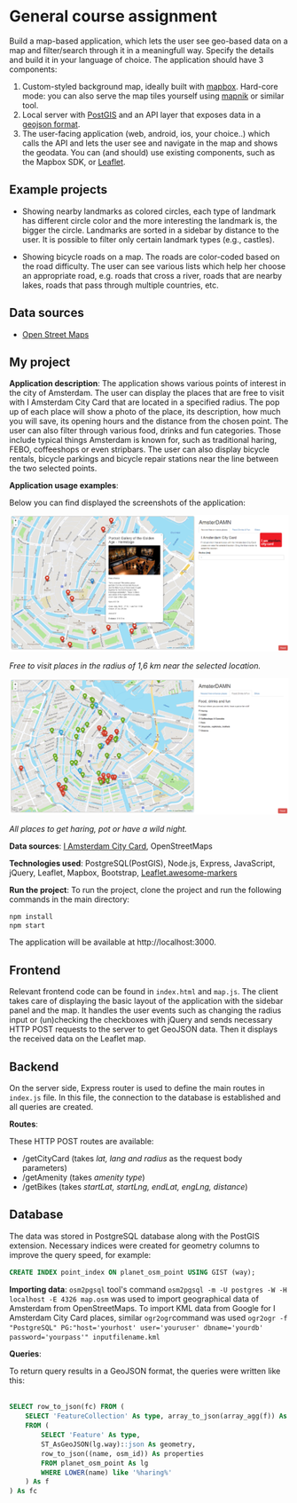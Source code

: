 ﻿# General course assignment

Build a map-based application, which lets the user see geo-based data on a map and filter/search through it in a meaningfull way. Specify the details and build it in your language of choice. The application should have 3 components:

1. Custom-styled background map, ideally built with [mapbox](http://mapbox.com). Hard-core mode: you can also serve the map tiles yourself using [mapnik](http://mapnik.org/) or similar tool.
2. Local server with [PostGIS](http://postgis.net/) and an API layer that exposes data in a [geojson format](http://geojson.org/).
3. The user-facing application (web, android, ios, your choice..) which calls the API and lets the user see and navigate in the map and shows the geodata. You can (and should) use existing components, such as the Mapbox SDK, or [Leaflet](http://leafletjs.com/).

## Example projects

- Showing nearby landmarks as colored circles, each type of landmark has different circle color and the more interesting the landmark is, the bigger the circle. Landmarks are sorted in a sidebar by distance to the user. It is possible to filter only certain landmark types (e.g., castles).

- Showing bicycle roads on a map. The roads are color-coded based on the road difficulty. The user can see various lists which help her choose an appropriate road, e.g. roads that cross a river, roads that are nearby lakes, roads that pass through multiple countries, etc.

## Data sources

- [Open Street Maps](https://www.openstreetmap.org/)

## My project

**Application description**: 
The application shows various points of interest in the city of Amsterdam. 
The user can display the places that are free to visit with I Amsterdam City Card that are located in a specified radius. The pop up of each place will show a photo of the place, its description, how much you will save, its opening hours and the distance from the chosen point.
The user can also filter through various food, drinks and fun categories. Those include typical things Amsterdam is known for, such as traditional haring, FEBO, coffeeshops or even stripbars. The user can also display bicycle rentals, bicycle parkings and bicycle repair stations near the line between the two selected points. 

**Application usage examples**:

Below you can find displayed the screenshots of the application:

![Screenshot1](/screenshots/screenshot1.PNG)

*Free to visit places in the radius of 1,6 km near the selected location.*

![Screenshot2](/screenshots/screenshot2.PNG)

*All places to get haring, pot or have a wild night.*

**Data sources**: [I Amsterdam City Card](https://www.iamsterdam.com/en/i-am/i-amsterdam-city-card/what-is-included), OpenStreetMaps 

**Technologies used**: PostgreSQL(PostGIS), Node.js, Express, JavaScript, jQuery, Leaflet, Mapbox, Bootstrap, [Leaflet.awesome-markers](https://github.com/lvoogdt/Leaflet.awesome-markers)

**Run the project**:
To run the project, clone the project and run the following commands in the main directory:
```
npm install
npm start
```
The application will be available at http://localhost:3000.

## Frontend

Relevant frontend code can be found in  `index.html` and  `map.js`. The client takes care of displaying the basic layout of the application with the sidebar panel and the map. It handles the user events such as changing the radius input or (un)checking the checkboxes with jQuery and sends necessary HTTP POST requests to the server to get GeoJSON data. Then it displays the received data on the Leaflet map.

## Backend

On the server side, Express router is used to define the main routes in  `index.js` file. In this file, the connection to the database is established and all queries are created.

**Routes**:

These HTTP POST routes are available:
- /getCityCard (takes *lat, lang and radius* as the request body parameters)
- /getAmenity (takes *amenity type*)
- /getBikes (takes *startLat, startLng, endLat, engLng, distance*)


## Database

The data was stored in PostgreSQL database along with the PostGIS extension. 
Necessary indices were created for geometry columns to improve the query speed, for example:

```sql
CREATE INDEX point_index ON planet_osm_point USING GIST (way);
```

**Importing data**:
`osm2pgsql` tool's command ``osm2pgsql -m -U postgres -W -H localhost -E 4326 map.osm`` was used to import geographical data of Amsterdam from OpenStreetMaps. 
To import KML data from Google for I Amsterdam City Card places, similar `ogr2ogr`command was used ``ogr2ogr -f "PostgreSQL" PG:"host='yourhost' user='youruser' dbname='yourdb' password='yourpass'" inputfilename.kml``

**Queries**:

To return query results in a GeoJSON format, the queries were written like this:

```sql

SELECT row_to_json(fc) FROM (
	SELECT 'FeatureCollection' As type, array_to_json(array_agg(f)) As features 
	FROM (
		SELECT 'Feature' As type,
		ST_AsGeoJSON(lg.way)::json As geometry,
		row_to_json((name, osm_id)) As properties 
		FROM planet_osm_point As lg 
		WHERE LOWER(name) like '%haring%'
	) As f
) As fc

```
